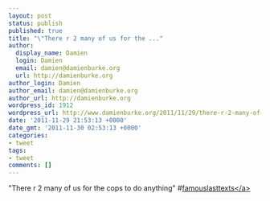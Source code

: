 ```yaml
---
layout: post
status: publish
published: true
title: "\"There r 2 many of us for the ..."
author:
  display_name: Damien
  login: Damien
  email: damien@damienburke.org
  url: http://damienburke.org
author_login: Damien
author_email: damien@damienburke.org
author_url: http://damienburke.org
wordpress_id: 1912
wordpress_url: http://www.damienburke.org/2011/11/29/there-r-2-many-of-us-for-the/
date: '2011-11-29 21:53:13 +0000'
date_gmt: '2011-11-30 02:53:13 +0000'
categories:
- tweet
tags:
- tweet
comments: []
---
```

<p>"There r 2 many of us for the cops to do anything" #<a href="http:&#47;&#47;search.twitter.com&#47;search?q=%23famouslasttexts" class="aktt_hashtag">famouslasttexts<&#47;a></p>
